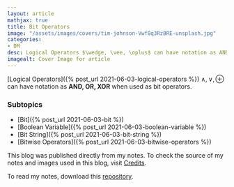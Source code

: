```yaml
---
layout: article
mathjax: true
title: Bit Operators
image: "/assets/images/covers/tim-johnson-Vwf8q3RzBRE-unsplash.jpg"
categories:
- DM
desc: Logical Operators $\wedge, \vee, \oplus$ can have notation as AND, OR, XOR when used as bit operators. 
imagealt: Cover Image for article
---
```


[Logical Operators]({% post_url 2021-06-03-logical-operators %}) $\wedge, \vee, \oplus$ can have notation as **AND, OR, XOR** when used as bit operators.

































































































































































































































































































































































































### Subtopics
- [Bit]({% post_url 2021-06-03-bit %})
- [Boolean Variable]({% post_url 2021-06-03-boolean-variable %})
- [Bit String]({% post_url 2021-06-03-bit-string %})
- [Bitwise Operators]({% post_url 2021-06-03-bitwise-operators %})

This blog was published directly from my notes.
To check the source of my notes and images used in this blog, visit <a href="/credits.html" target="_blank">Credits</a>.

To read my notes, download this <a href="https://github.com/bovem/CS" target="blank">repository</a>.